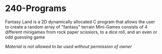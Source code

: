 # 240-Programs
Fantasy Land is a 2D dynamically allocated C program that allows the user to create a random array of "fantasy" terrain
Mini-Games consists of 4 different minigames from rock paper scissiors, to a dice roll, and an even or odd guessing game

*Material is not allowed to be used without permission of owner*
